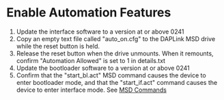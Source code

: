 # Enable Automation Features
1. Update the interface software to a version at or above 0241
1. Copy an empty text file called "auto_on.cfg" to the DAPLink MSD drive while the reset button is held.
1. Release the reset button when the drive unmounts. When it remounts, confirm "Automation Allowed" is set to 1 in details.txt
1. Update the bootloader software to a version at or above 0241
1. Confirm that the "start_bl.act" MSD command causes the device to enter bootloader mode, and that the "start_if.act" command causes the device to enter interface mode. See [MSD Commands](MSD_COMMANDS.md)
